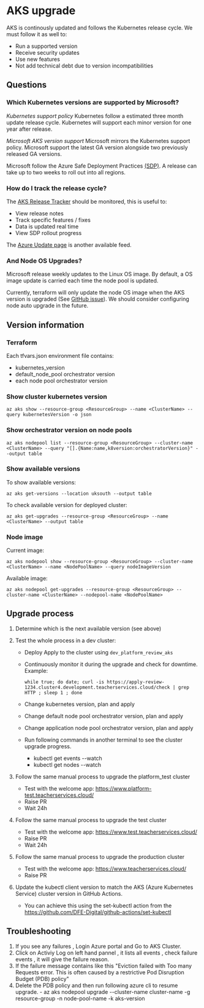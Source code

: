 # AKS upgrade

AKS is continously updated and follows the Kubernetes release cycle. We must follow it as well to:

- Run a supported version
- Receive security updates
- Use new features
- Not add technical debt due to version incompatibilities

## Questions

### Which Kubernetes versions are supported by Microsoft?

*Kubernetes support policy*
Kubernetes follow a estimated three month update release cycle. Kubernetes will support each minor version for one year after release.

*Microsoft AKS version support*
Microsoft mirrors the Kubernetes support policy. Microsoft support the latest GA version alongside two previously released GA versions.

Microsoft follow the Azure Safe Deployment Practices [(SDP)](https://learn.microsoft.com/en-us/devops/operate/safe-deployment-practices). A release can take up to two weeks to roll out into all regions.

### How do I track the release cycle?

The [AKS Release Tracker](https://releases.aks.azure.com/webpage/index.html) should be monitored, this is useful to:
- View release notes
- Track specific features / fixes
- Data is updated real time
- View SDP rollout progress

The [Azure Update page](https://azure.microsoft.com/en-gb/updates/?category=containers) is another available feed.

### And Node OS Upgrades?
Microsoft release weekly updates to the Linux OS image. By default, a OS image update is carried each time the node pool is updated.

Currently, terraform will only update the node OS image when the AKS version is upgraded (See [GitHub issue](https://github.com/hashicorp/terraform-provider-azurerm/issues/20171)).
We should consider configuring node auto upgrade in the future.

## Version information

### Terraform
Each tfvars.json environment file contains:

- kubernetes_version
- default_node_pool orchestrator version
- each node pool orchestrator version

### Show cluster kubernetes version

```
az aks show --resource-group <ResourceGroup> --name <ClusterName> --query kubernetesVersion -o json
```

### Show orchestrator version on node pools

```
az aks nodepool list --resource-group <ResourceGroup> --cluster-name <ClusterName> --query "[].{Name:name,k8version:orchestratorVersion}" --output table
```

### Show available versions
To show available versions:

```
az aks get-versions --location uksouth --output table
```

To check available version for deployed cluster:

```
az aks get-upgrades --resource-group <ResourceGroup> --name <ClusterName> --output table
```

### Node image

Current image:
```
az aks nodepool show --resource-group <ResourceGroup> --cluster-name <ClusterName> --name <NodePoolName> --query nodeImageVersion
```

Available image:
```
az aks nodepool get-upgrades --resource-group <ResourceGroup> --cluster-name <ClusterName> --nodepool-name <NodePoolName>
```

## Upgrade process

1. Determine which is the next available version (see above)
1. Test the whole process in a dev cluster:
    - Deploy Apply to the cluster using `dev_platform_review_aks`
    - Continuously monitor it during the upgrade and check for downtime. Example:

        ```
        while true; do date; curl -is https://apply-review-1234.cluster4.development.teacherservices.cloud/check | grep HTTP ; sleep 1 ; done
        ```
    - Change kubernetes version, plan and apply
    - Change default node pool orchestrator version, plan and apply
    - Change application node pool orchestrator version, plan and apply
    - Run following commands in another terminal to see the cluster upgrade progress.
        -  kubectl get events --watch
        -  kubectl get nodes --watch
1. Follow the same manual process to upgrade the platform_test cluster
    - Test with the welcome app: https://www.platform-test.teacherservices.cloud/
    - Raise PR
    - Wait 24h
1. Follow the same manual process to upgrade the test cluster
    - Test with the welcome app: https://www.test.teacherservices.cloud/
    - Raise PR
    - Wait 24h
1. Follow the same manual process to upgrade the production cluster
    - Test with the welcome app: https://www.teacherservices.cloud/
    - Raise PR

1. Update the kubectl client version to match the AKS (Azure Kubernetes Service) cluster version in GitHub Actions.
    - You can achieve this using the set-kubectl action from the https://github.com/DFE-Digital/github-actions/set-kubectl


## Troubleshooting

1. If you see any failures , Login Azure portal and Go to AKS Cluster.
2. Click on Activiy Log on left hand pannel , it lists all events , check failure events , it will give the failure reason.
3. If the failure message contains like this "Eviction failed with Too many Requests error. This is often caused by a restrictive Pod Disruption Budget (PDB) policy"
4. Delete the PDB policy and then run following azure cli to resume upgrade.
       -  az aks nodepool upgrade --cluster-name cluster-name -g resource-group -n node-pool-name -k aks-version
